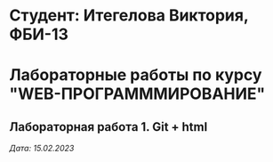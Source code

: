 # Студент: Итегелова Виктория, ФБИ-13

# Лабораторные работы по курсу "WEB-ПРОГРАМММИРОВАНИЕ"

## Лабораторная работа 1. Git + html

*Дата: 15.02.2023*

